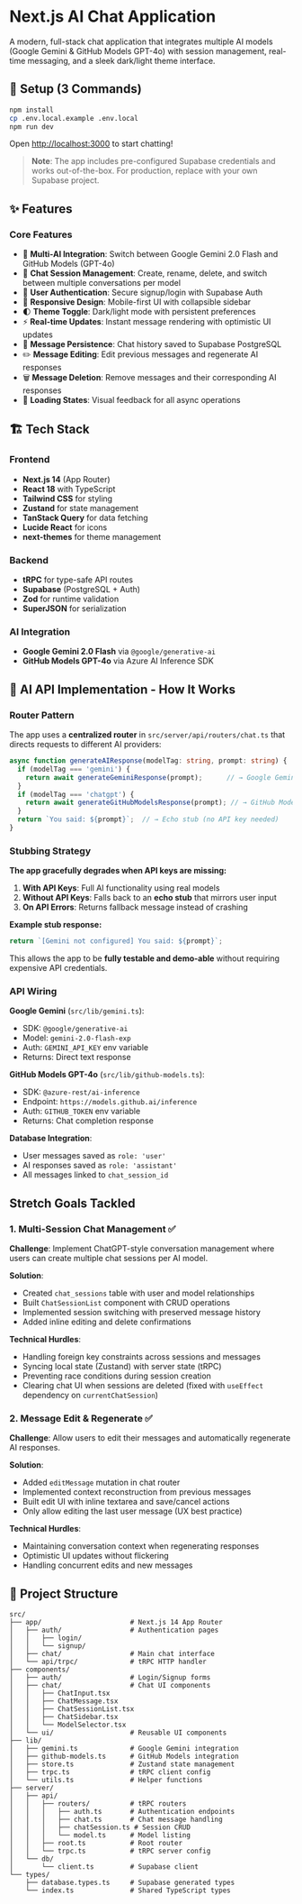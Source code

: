 # Next.js AI Chat Application

A modern, full-stack chat application that integrates multiple AI models (Google Gemini & GitHub Models GPT-4o) with session management, real-time messaging, and a sleek dark/light theme interface.

## 🚀 Setup (3 Commands)

```bash
npm install
cp .env.local.example .env.local
npm run dev
```

Open [http://localhost:3000](http://localhost:3000) to start chatting!

> **Note**: The app includes pre-configured Supabase credentials and works out-of-the-box. For production, replace with your own Supabase project.

## ✨ Features

### Core Features
- 🤖 **Multi-AI Integration**: Switch between Google Gemini 2.0 Flash and GitHub Models (GPT-4o)
- 💬 **Chat Session Management**: Create, rename, delete, and switch between multiple conversations per model
- 🔐 **User Authentication**: Secure signup/login with Supabase Auth
- 📱 **Responsive Design**: Mobile-first UI with collapsible sidebar
- 🌓 **Theme Toggle**: Dark/light mode with persistent preferences
- ⚡ **Real-time Updates**: Instant message rendering with optimistic UI updates
- 💾 **Message Persistence**: Chat history saved to Supabase PostgreSQL
- ✏️ **Message Editing**: Edit previous messages and regenerate AI responses
- 🗑️ **Message Deletion**: Remove messages and their corresponding AI responses
- 🔄 **Loading States**: Visual feedback for all async operations



## 🏗️ Tech Stack

### Frontend
- **Next.js 14** (App Router)
- **React 18** with TypeScript
- **Tailwind CSS** for styling
- **Zustand** for state management
- **TanStack Query** for data fetching
- **Lucide React** for icons
- **next-themes** for theme management

### Backend
- **tRPC** for type-safe API routes
- **Supabase** (PostgreSQL + Auth)
- **Zod** for runtime validation
- **SuperJSON** for serialization

### AI Integration
- **Google Gemini 2.0 Flash** via `@google/generative-ai`
- **GitHub Models GPT-4o** via Azure AI Inference SDK

## 🤖 AI API Implementation - How It Works

### Router Pattern
The app uses a **centralized router** in `src/server/api/routers/chat.ts` that directs requests to different AI providers:

```typescript
async function generateAIResponse(modelTag: string, prompt: string) {
  if (modelTag === 'gemini') {
    return await generateGeminiResponse(prompt);      // → Google Gemini API
  }
  if (modelTag === 'chatgpt') {
    return await generateGitHubModelsResponse(prompt); // → GitHub Models (GPT-4o)
  }
  return `You said: ${prompt}`;  // → Echo stub (no API key needed)
}
```

### Stubbing Strategy
**The app gracefully degrades when API keys are missing:**

1. **With API Keys**: Full AI functionality using real models
2. **Without API Keys**: Falls back to an **echo stub** that mirrors user input
3. **On API Errors**: Returns fallback message instead of crashing

**Example stub response:**
```typescript
return `[Gemini not configured] You said: ${prompt}`;
```

This allows the app to be **fully testable and demo-able** without requiring expensive API credentials.

### API Wiring

**Google Gemini** (`src/lib/gemini.ts`):
- SDK: `@google/generative-ai`
- Model: `gemini-2.0-flash-exp`
- Auth: `GEMINI_API_KEY` env variable
- Returns: Direct text response

**GitHub Models GPT-4o** (`src/lib/github-models.ts`):
- SDK: `@azure-rest/ai-inference`
- Endpoint: `https://models.github.ai/inference`
- Auth: `GITHUB_TOKEN` env variable
- Returns: Chat completion response

**Database Integration**:
- User messages saved as `role: 'user'`
- AI responses saved as `role: 'assistant'`
- All messages linked to `chat_session_id`


## Stretch Goals Tackled

### 1. **Multi-Session Chat Management** ✅
**Challenge**: Implement ChatGPT-style conversation management where users can create multiple chat sessions per AI model.

**Solution**:
- Created `chat_sessions` table with user and model relationships
- Built `ChatSessionList` component with CRUD operations
- Implemented session switching with preserved message history
- Added inline editing and delete confirmations

**Technical Hurdles**:
- Handling foreign key constraints across sessions and messages
- Syncing local state (Zustand) with server state (tRPC)
- Preventing race conditions during session creation
- Clearing chat UI when sessions are deleted (fixed with `useEffect` dependency on `currentChatSession`)

### 2. **Message Edit & Regenerate** ✅
**Challenge**: Allow users to edit their messages and automatically regenerate AI responses.

**Solution**:
- Added `editMessage` mutation in chat router
- Implemented context reconstruction from previous messages
- Built edit UI with inline textarea and save/cancel actions
- Only allow editing the last user message (UX best practice)

**Technical Hurdles**:
- Maintaining conversation context when regenerating responses
- Optimistic UI updates without flickering
- Handling concurrent edits and new messages



## 📁 Project Structure

```
src/
├── app/                      # Next.js 14 App Router
│   ├── auth/                 # Authentication pages
│   │   ├── login/
│   │   └── signup/
│   ├── chat/                 # Main chat interface
│   └── api/trpc/             # tRPC HTTP handler
├── components/
│   ├── auth/                 # Login/Signup forms
│   ├── chat/                 # Chat UI components
│   │   ├── ChatInput.tsx
│   │   ├── ChatMessage.tsx
│   │   ├── ChatSessionList.tsx
│   │   ├── ChatSidebar.tsx
│   │   └── ModelSelector.tsx
│   └── ui/                   # Reusable UI components
├── lib/
│   ├── gemini.ts             # Google Gemini integration
│   ├── github-models.ts      # GitHub Models integration
│   ├── store.ts              # Zustand state management
│   ├── trpc.ts               # tRPC client config
│   └── utils.ts              # Helper functions
├── server/
│   ├── api/
│   │   ├── routers/          # tRPC routers
│   │   │   ├── auth.ts       # Authentication endpoints
│   │   │   ├── chat.ts       # Chat message handling
│   │   │   ├── chatSession.ts # Session CRUD
│   │   │   └── model.ts      # Model listing
│   │   ├── root.ts           # Root router
│   │   └── trpc.ts           # tRPC server config
│   └── db/
│       └── client.ts         # Supabase client
└── types/
    ├── database.types.ts     # Supabase generated types
    └── index.ts              # Shared TypeScript types


